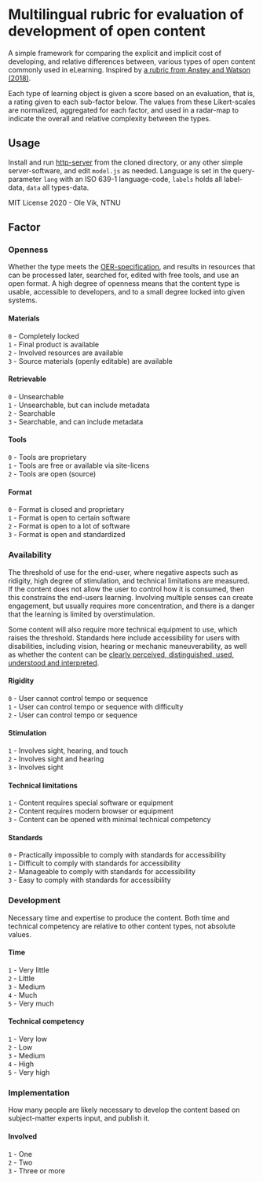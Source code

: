 # Multilingual rubric for evaluation of development of open content

A simple framework for comparing the explicit and implicit cost of developing, and relative differences between, various types of open content commonly used in eLearning. Inspired by [a rubric from Anstey and Watson (2018)](https://er.educause.edu/articles/2018/9/a-rubric-for-evaluating-e-learning-tools-in-higher-education).

Each type of learning object is given a score based on an evaluation, that is, a rating given to each sub-factor below. The values from these Likert-scales are normalized, aggregated for each factor, and used in a radar-map to indicate the overall and relative complexity between the types.

## Usage

Install and run [http-server](https://www.npmjs.com/package/http-server) from the cloned directory, or any other simple server-software, and edit `model.js` as needed. Language is set in the query-parameter `lang` with an ISO 639-1 language-code, `labels` holds all label-data, `data` all types-data.

MIT License 2020 - Ole Vik, NTNU

## Factor

### Openness

Whether the type meets the [OER-specification](http://opencontent.org/definition/), and results in resources that can be processed later, searched for, edited with free tools, and use an open format. A high degree of openness means that the content type is usable, accessible to developers, and to a small degree locked into given systems.

#### Materials

`0` - Completely locked  
`1` - Final product is available  
`2` - Involved resources are available  
`3` - Source materials (openly editable) are available  

#### Retrievable

`0` - Unsearchable  
`1` - Unsearchable, but can include metadata  
`2` - Searchable  
`3` - Searchable, and can include metadata  

#### Tools

`0` - Tools are proprietary  
`1` - Tools are free or available via site-licens  
`2` - Tools are open (source)  

#### Format

`0` - Format is closed and proprietary  
`1` - Format is open to certain software  
`2` - Format is open to a lot of software  
`3` - Format is open and standardized  

### Availability

The threshold of use for the end-user, where negative aspects such as ridigity, high degree of stimulation, and technical limitations are measured. If the content does not allow the user to control how it is consumed, then this constrains the end-users learning. Involving multiple senses can create engagement, but usually requires more concentration, and there is a danger that the learning is limited by overstimulation.

Some content will also require more technical equipment to use, which raises the threshold. Standards here include accessibility for users with disabilities, including vision, hearing or mechanic maneuverability, as well as whether the content can be [clearly perceived, distinguished, used, understood and interpreted](https://www.w3.org/WAI/fundamentals/accessibility-principles/).

#### Rigidity

`0` - User cannot control tempo or sequence  
`1` - User can control tempo or sequence with difficulty  
`2` - User can control tempo or sequence  

#### Stimulation

`1` - Involves sight, hearing, and touch  
`2` - Involves sight and hearing  
`3` - Involves sight  

#### Technical limitations

`1` - Content requires special software or equipment  
`2` - Content requires modern browser or equipment  
`3` - Content can be opened with minimal technical competency  

#### Standards

`0` - Practically impossible to comply with standards for accessibility  
`1` - Difficult to comply with standards for accessibility  
`2` - Manageable to comply with standards for accessibility  
`3` - Easy to comply with standards for accessibility  

### Development

Necessary time and expertise to produce the content. Both time and technical competency are relative to other content types, not absolute values.

#### Time

`1` - Very little  
`2` - Little  
`3` - Medium  
`4` - Much  
`5` - Very much  

#### Technical competency

`1` - Very low  
`2` - Low  
`3` - Medium  
`4` - High  
`5` - Very high  

### Implementation

How many people are likely necessary to develop the content based on subject-matter experts input, and publish it.

#### Involved

`1` - One  
`2` - Two  
`3` - Three or more  
